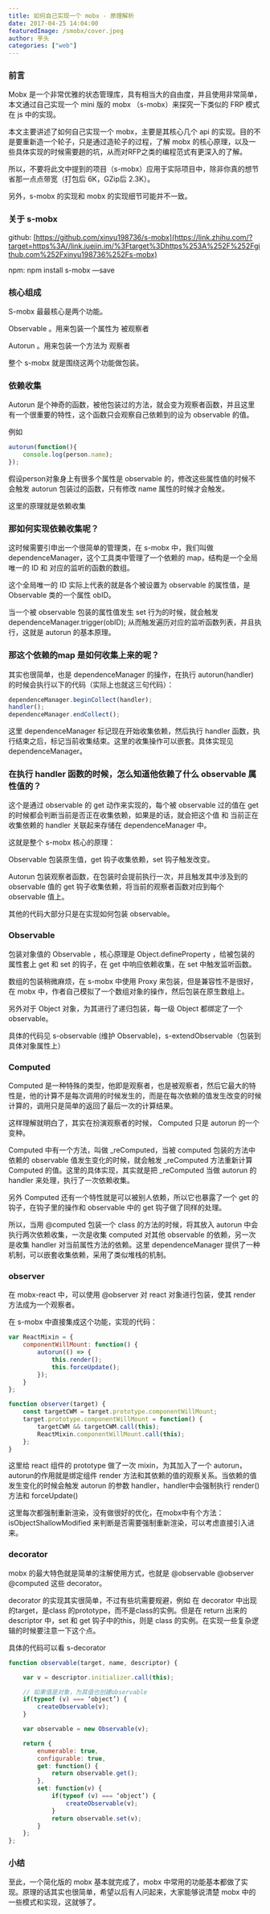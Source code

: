 ```yaml
---
title: 如何自己实现一个 mobx - 原理解析
date: 2017-04-25 14:04:00
featuredImage: /smobx/cover.jpeg
author: 芋头
categories: ["web"]
---
```


### 前言

Mobx 是一个非常优雅的状态管理库，具有相当大的自由度，并且使用非常简单，本文通过自己实现一个 mini 版的 mobx （s-mobx）来探究一下类似的 FRP 模式在 js 中的实现。

本文主要讲述了如何自己实现一个 mobx，主要是其核心几个 api 的实现。目的不是要重新造一个轮子，只是通过造轮子的过程，了解 mobx 的核心原理，以及一些具体实现的时候需要趟的坑，从而对RFP之类的编程范式有更深入的了解。

所以，不要将此文中提到的项目（s-mobx）应用于实际项目中，除非你真的想节省那一点点带宽（打包后 6K，GZip后 2.3K）。

另外，s-mobx 的实现和 mobx 的实现细节可能并不一致。

### 关于 s-mobx

github:  [https://github.com/xinyu198736/s-mobx](https://link.zhihu.com/?target=https%3A//link.juejin.im/%3Ftarget%3Dhttps%253A%252F%252Fgithub.com%252Fxinyu198736%252Fs-mobx) 

npm: npm install s-mobx —save

### 核心组成

S-mobx 最最核心是两个功能。

Observable 。用来包装一个属性为 被观察者

Autorun 。用来包装一个方法为 观察者

整个 s-mobx 就是围绕这两个功能做包装。

### 依赖收集

Autorun 是个神奇的函数，被他包装过的方法，就会变为观察者函数，并且这里有一个很重要的特性，这个函数只会观察自己依赖到的设为 observable 的值。

例如
```js
autorun(function(){
    console.log(person.name);
});
```
假设person对象身上有很多个属性是 observable 的，修改这些属性值的时候不会触发 autorun 包装过的函数，只有修改 name 属性的时候才会触发。

这里的原理就是依赖收集

### 那如何实现依赖收集呢？

这时候需要引申出一个很简单的管理类，在 s-mobx 中，我们叫做 dependenceManager，这个工具类中管理了一个依赖的 map，结构是一个全局唯一的 ID 和 对应的监听的函数的数组。

这个全局唯一的 ID 实际上代表的就是各个被设置为 observable 的属性值，是 Observable 类的一个属性 obID。

当一个被 observable 包装的属性值发生 set 行为的时候，就会触发 dependenceManager.trigger(obID); 从而触发遍历对应的监听函数列表，并且执行，这就是 autorun 的基本原理。

### 那这个依赖的map 是如何收集上来的呢？

其实也很简单，也是 dependenceManager 的操作，在执行 autorun(handler) 的时候会执行以下的代码（实际上也就这三句代码）：
```js
dependenceManager.beginCollect(handler);
handler();
dependenceManager.endCollect();
```

这里 dependenceManager 标记现在开始收集依赖，然后执行 handler 函数，执行结束之后，标记当前收集结束。这里的收集操作可以嵌套。具体实现见 dependenceManager。

### 在执行 handler 函数的时候，怎么知道他依赖了什么 observable 属性值的？

这个是通过 observable 的 get 动作来实现的，每个被 observable 过的值在 get 的时候都会判断当前是否正在收集依赖，如果是的话，就会把这个值 和 当前正在收集依赖的 handler 关联起来存储在 dependenceManager 中。

这就是整个 s-mobx 核心的原理：

Observable 包装原生值，get 钩子收集依赖，set 钩子触发改变。

Autorun 包装观察者函数，在包装时会提前执行一次，并且触发其中涉及到的 observable 值的 get 钩子收集依赖，将当前的观察者函数对应到每个 observable 值上。

其他的代码大部分只是在实现如何包装 observable。

### Observable

包装对象值的 Observable ，核心原理是 Object.defineProperty ，给被包装的属性套上 get 和 set 的钩子，在 get 中响应依赖收集，在 set 中触发监听函数。

数组的包装稍微麻烦，在 s-mobx 中使用 Proxy 来包装，但是兼容性不是很好，在 mobx 中，作者自己模拟了一个数组对象的操作，然后包装在原生数组上。

另外对于 Object 对象，为其进行了递归包装，每一级 Object 都绑定了一个 observable。

具体的代码见 s-observable (维护 Observable)，s-extendObservable（包装到具体对象属性上）

### Computed

Computed 是一种特殊的类型，他即是观察者，也是被观察者，然后它最大的特性是，他的计算不是每次调用的时候发生的，而是在每次依赖的值发生改变的时候计算的，调用只是简单的返回了最后一次的计算结果。

这样理解就明白了，其实在扮演观察者的时候， Computed 只是 autorun 的一个变种。

Computed 中有一个方法，叫做 _reComputed，当被 computed 包装的方法中依赖的 observable 值发生变化的时候，就会触发 _reComputed 方法重新计算 Computed 的值。这里的具体实现，其实就是把 _reComputed 当做 autorun 的handler 来处理，执行了一次依赖收集。

另外 Computed 还有一个特性就是可以被别人依赖，所以它也暴露了一个 get 的钩子，在钩子里的操作和 observable 中的 get 钩子做了同样的处理。

所以，当用 @computed 包装一个 class 的方法的时候，将其放入 autorun 中会执行两次依赖收集，一次是收集 computed 对其他 observable 的依赖，另一次是收集 handler 对当前属性方法的依赖。这里 dependenceManager 提供了一种机制，可以嵌套收集依赖，采用了类似堆栈的机制。

### observer

在 mobx-react 中，可以使用 @observer 对 react 对象进行包装，使其 render 方法成为一个观察者。

在 s-mobx 中直接集成这个功能，实现的代码：

```js
var ReactMixin = {
    componentWillMount: function() {
        autorun(() => {
            this.render();
            this.forceUpdate();
        });
    }
};

function observer(target) {
    const targetCWM = target.prototype.componentWillMount;
    target.prototype.componentWillMount = function() {
        targetCWM && targetCWM.call(this);
        ReactMixin.componentWillMount.call(this);
    };
}
```

这里给 react 组件的 prototype 做了一次 mixin，为其加入了一个 autorun，autorun的作用就是绑定组件 render 方法和其依赖的值的观察关系。当依赖的值发生变化的时候会触发 autorun 的参数 handler，handler中会强制执行 render() 方法和 forceUpdate()

这里每次都强制重新渲染，没有做很好的优化，在mobx中有个方法：isObjectShallowModified 来判断是否需要强制重新渲染，可以考虑直接引入进来。

### decorator

mobx 的最大特色就是简单的注解使用方式，也就是 @observable @observer @computed 这些 decorator。

decorator 的实现其实很简单，不过有些坑需要规避，例如 在 decorator 中出现的target，是class 的prototype，而不是class的实例。但是在 return 出来的 descriptor 中，set 和 get 钩子中的this，则是 class 的实例。在实现一些复杂逻辑的时候要注意一下这个点。

具体的代码可以看 s-decorator

```js
function observable(target, name, descriptor) {

    var v = descriptor.initializer.call(this);

    // 如果值是对象，为其值也创建observable
    if(typeof (v) === ‘object’) {
        createObservable(v);
    }

    var observable = new Observable(v);

    return {
        enumerable: true,
        configurable: true,
        get: function() {
            return observable.get();
        },
        set: function(v) {
            if(typeof (v) === ‘object’) {
                createObservable(v);
            }
            return observable.set(v);
        }
    };
};
```

### 小结

至此，一个简化版的 mobx 基本就完成了，mobx 中常用的功能基本都做了实现。原理的话其实也很简单，希望以后有人问起来，大家能够说清楚 mobx 中的一些模式和实现，这就够了。

